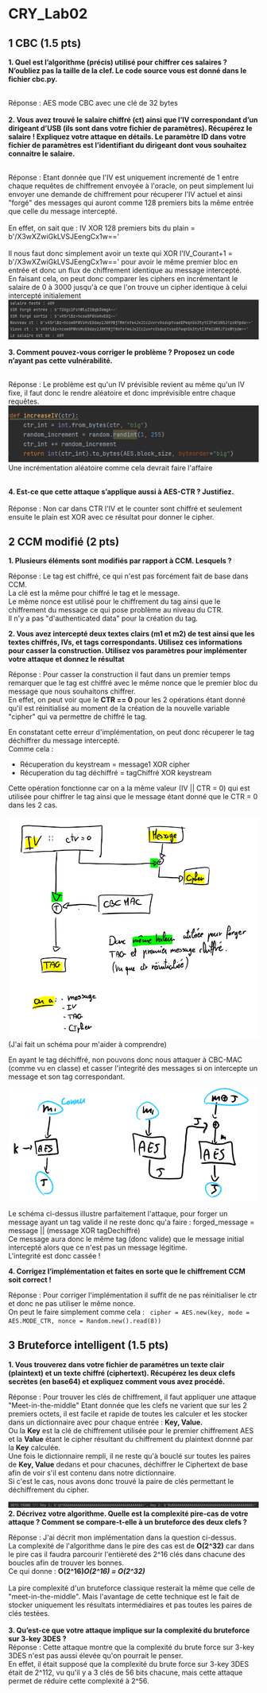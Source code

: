 # CRY_Lab02

## 1 CBC (1.5 pts)
**1. Quel est l’algorithme (précis) utilisé pour chiffrer ces salaires ? N’oubliez pas la taille de la clef.
Le code source vous est donné dans le fichier cbc.py.<br/><br/>**

   Réponse : AES mode CBC avec une clé de 32 bytes<br/><br/>
**2. Vous avez trouvé le salaire chiffré (ct) ainsi que l’IV correspondant d’un dirigeant d’USB (ils sont
dans votre fichier de paramètres). Récupérez le salaire ! Expliquez votre attaque en détails. Le
paramètre ID dans votre fichier de paramètres est l’identifiant du dirigeant dont vous souhaitez
connaitre le salaire.<br/><br/>**

   Réponse : Etant donnée que l'IV est uniquement incrementé de 1 entre chaque requêtes de chiffrement envoyée à l'oracle,
   on peut simplement lui envoyer une demande de chiffrement pour récuperer l'IV actuel et ainsi "forgé" des messages
   qui auront comme 128 premiers bits la même entrée que celle du message intercepté.<br/><br/>
   En effet, on sait que : IV XOR 128 premiers bits du plain = b'/X3wXZwiGkLVSJEengCx1w=='<br/><br/>
   Il nous faut donc simplement avoir un texte qui XOR l'IV_Courant+1 = b'/X3wXZwiGkLVSJEengCx1w==' pour avoir le
   même premier bloc en entrée et donc un flux de chiffrement identique au message intercepté.<br/>
   En faisant cela, on peut donc comparer les ciphers en incrémentant le salaire de 0 à 3000 jusqu'à ce que l'on
   trouve un cipher identique à celui intercepté initialement
   ![CBC salaire](/imgs/img.png "CBC salaire")
   <br/>

**3. Comment pouvez-vous corriger le problème ? Proposez un code n’ayant pas cette vulnérabilité.<br/><br/>**

   Réponse : Le problème est qu'un IV prévisible revient au même qu'un IV fixe, il faut donc le rendre aléatoire
   et donc imprévisible entre chaque requêtes.
   ![CBC salaire](/imgs/IncrementRandom.png "CBC salaire")<br/>
   Une incrémentation aléatoire comme cela devrait faire l'affaire<br/><br/>

**4. Est-ce que cette attaque s’applique aussi à AES-CTR ? Justifiez.<br/><br/>**
  Réponse : Non car dans CTR l'IV et le counter sont chiffré et seulement ensuite le plain est XOR avec ce résultat
  pour donner le cipher.

## 2 CCM modifié (2 pts)
**1. Plusieurs éléments sont modifiés par rapport à CCM. Lesquels ?**

Réponse : Le tag est chiffré, ce qui n'est pas forcément fait de base dans CCM. <br/>
La clé est la même pour chiffré le tag et le message. <br/>
Le même nonce est utilisé pour le chiffrement du tag ainsi que le chiffrement du message ce qui pose problème
au niveau du CTR.<br/>
Il n'y a pas "d'authenticated data" pour la création du tag.

**2. Vous avez intercepté deux textes clairs (m1 et m2) de test ainsi que les textes chiffrés, IVs, et
tags correspondants. Utilisez ces informations pour casser la construction. Utilisez vos paramètres
pour implémenter votre attaque et donnez le résultat**

Réponse : Pour casser la construction il faut dans un premier temps remarquer que le tag est chiffré avec
le même nonce que le premier bloc du message que nous souhaitons chiffrer.<br/>
En effet, on peut voir que le **CTR == 0** pour les 2 opérations étant donné qu'il est réinitialisé au moment
de la création de la nouvelle variable "cipher" qui va permettre de chiffré le tag.

En constatant cette erreur d'implémentation, on peut donc récuperer le tag déchiffrer du message intercepté.<br/>
Comme cela : <br/> 
- Récuperation du keystream = message1 XOR cipher
- Récuperation du tag déchiffré = tagChiffré XOR keystream 

Cette opération fonctionne car on a la même valeur (IV || CTR = 0) qui est utilisée pour chiffrer le tag ainsi que le message
étant donné que le CTR = 0 dans les 2 cas.

![img.png](/imgs/Schema_Ctr0.png)
(J'ai fait un schéma pour m'aider à comprendre)

En ayant le tag déchiffré, non pouvons donc nous attaquer à CBC-MAC (comme vu en classe) et casser l'integrité des 
messages si on intercepte un message et son tag correspondant.<br/>

![img.png](img.png)

Le schéma ci-dessus illustre parfaitement l'attaque, pour forger un message ayant un tag valide il ne reste donc qu'a
faire : forged_message = message || (message XOR tagDechiffré)<br/>
Ce message aura donc le même tag (donc valide) que le message initial intercepté alors que ce n'est pas un message légitime.<br/>
L'integrité est donc cassée !

**4. Corrigez l’implémentation et faites en sorte que le chiffrement CCM soit correct !**

Réponse : Pour corriger l'implémentation il suffit de ne pas réinitialiser le ctr et donc ne pas utiliser le même nonce.<br/>
On peut le faire simplement comme cela : ` cipher = AES.new(key, mode = AES.MODE_CTR, nonce = Random.new().read(8))`

## 3 Bruteforce intelligent (1.5 pts)
**1. Vous trouverez dans votre fichier de paramètres un texte clair (plaintext) et un texte chiffré
(ciphertext). Récupérez les deux clefs secrètes (en base64) et expliquez comment vous avez
procédé.**<br/>

Réponse : Pour trouver les clés de chiffrement, il faut appliquer une attaque "Meet-in-the-middle"
Etant donnée que les clefs ne varient que sur les 2 premiers octets, il est facile et rapide de toutes les
calculer et les stocker dans un dictionnaire avec pour chaque entrée : **Key, Value.**<br/>
Ou la **Key** est la clé de chiffrement utilisée pour le premier chiffrement AES et la **Value** étant le cipher résultant
du chiffrement du plaintext donnné par la **Key** calculée.<br/>
Une fois le dictionnaire rempli, il ne reste qu'à bouclé sur toutes les paires de **Key, Value** dedans
et pour chacunes, déchiffrer le Ciphertext de base afin de voir s'il est contenu dans notre dictionnaire.<br/>
Si c'est le cas, nous avons donc trouvé la paire de clés permettant le déchiffrement du cipher.

![Keys Bruteforce](/imgs/meetInTheMiddle.png "Bruteforce")<br/>
**2. Décrivez votre algorithme. Quelle est la complexité pire-cas de votre attaque ? Comment se
compare-t-elle à un bruteforce des deux clefs ?**<br/>

Réponse : J'ai décrit mon implémentation dans la question ci-dessus.<br/>
La complexité de l'algorithme dans le pire des cas est de **O(2^32)** car dans le pire cas il faudra parcourir l'entièreté
des 2^16 clés dans chacune des boucles afin de trouver les bonnes.<br/>
Ce qui donne : **O(2^16)*O(2^16) = O(2^32)***<br/><br/>
La pire complexité d'un bruteforce classique resterait la même que celle de "meet-in-the-middle".
Mais l'avantage de cette technique est le fait de stocker uniquement les résultats intermédiaires et pas toutes les paires 
de clés testées.<br/><br/>
**3. Qu’est-ce que votre attaque implique sur la complexité du bruteforce sur 3-key 3DES ?**<br/>
Réponse : Cette attaque montre que la complexité du brute force sur 3-key 3DES n'est pas aussi élevée qu'on pourrait le penser. <br/>
En effet, il était supposé que la complexité du brute force sur 3-key 3DES était de 2^112, vu qu'il y a 3 clés de 56 bits chacune,
mais cette attaque permet de réduire cette complexité à 2^56.

